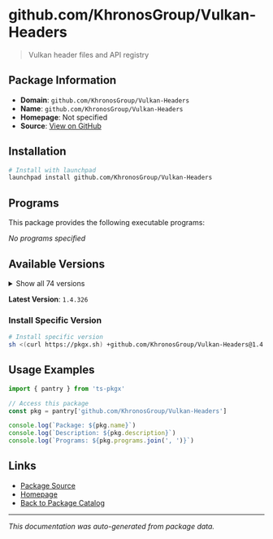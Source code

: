 # github.com/KhronosGroup/Vulkan-Headers

> Vulkan header files and API registry

## Package Information

- **Domain**: `github.com/KhronosGroup/Vulkan-Headers`
- **Name**: `github.com/KhronosGroup/Vulkan-Headers`
- **Homepage**: Not specified
- **Source**: [View on GitHub](https://github.com/pkgxdev/pantry/tree/main/projects/github.com/KhronosGroup/Vulkan-Headers/package.yml)

## Installation

```bash
# Install with launchpad
launchpad install github.com/KhronosGroup/Vulkan-Headers
```

## Programs

This package provides the following executable programs:

*No programs specified*

## Available Versions

<details>
<summary>Show all 74 versions</summary>

- `1.4.326`, `1.4.325`, `1.4.324`, `1.4.323`, `1.4.322`
- `1.4.321`, `1.4.320`, `1.4.319`, `1.4.318`, `1.4.317`
- `1.4.316`, `1.4.315`, `1.4.314`, `1.4.313`, `1.4.312`
- `1.4.311`, `1.4.310`, `1.4.309`, `1.4.307`, `1.4.306`
- `1.4.305`, `1.4.304`, `1.4.303`, `1.3.302`, `1.3.301`
- `1.3.300`, `1.3.299`, `1.3.298`, `1.3.297`, `1.3.296`
- `1.3.295`, `1.3.294`, `1.3.293`, `1.3.292`, `1.3.291`
- `1.3.290`, `1.3.289`, `1.3.288`, `1.3.287`, `1.3.286`
- `1.3.285`, `1.3.284`, `1.3.283`, `1.3.282`, `1.3.281`
- `1.3.280`, `1.3.279`, `1.3.278`, `1.3.277`, `1.3.276`
- `1.3.275`, `1.3.274`, `1.3.273`, `1.3.272`, `1.3.271`
- `1.3.270`, `1.3.269`, `1.3.268`, `1.3.267`, `1.3.266`
- `1.3.265`, `1.3.264`, `1.3.263`, `1.3.262`, `1.3.261`
- `1.3.260`, `1.3.259`, `1.3.258`, `1.3.257`, `1.3.256`
- `1.3.255`, `1.3.254`, `1.3.253`, `1.3.252`

</details>

**Latest Version**: `1.4.326`

### Install Specific Version

```bash
# Install specific version
sh <(curl https://pkgx.sh) +github.com/KhronosGroup/Vulkan-Headers@1.4.326 -- $SHELL -i
```

## Usage Examples

```typescript
import { pantry } from 'ts-pkgx'

// Access this package
const pkg = pantry['github.com/KhronosGroup/Vulkan-Headers']

console.log(`Package: ${pkg.name}`)
console.log(`Description: ${pkg.description}`)
console.log(`Programs: ${pkg.programs.join(', ')}`)
```

## Links

- [Package Source](https://github.com/pkgxdev/pantry/tree/main/projects/github.com/KhronosGroup/Vulkan-Headers/package.yml)
- [Homepage](#)
- [Back to Package Catalog](../../../package-catalog.md)

---

*This documentation was auto-generated from package data.*
